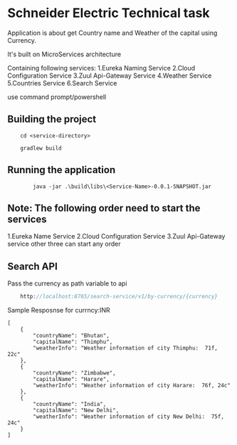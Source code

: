 # Schneider Electric Technical task

Application is about get Country name and Weather of the capital using Currency.

It's built on MicroServices architecture 

Containing following services:
1.Eureka Naming Service
2.Cloud Configuration Service
3.Zuul Api-Gateway Service
4.Weather Service
5.Countries Service
6.Search Service

use command prompt/powershell
## Building the project
		
		cd <service-directory>
		
		gradlew build

## Running the application

			java -jar .\build\libs\<Service-Name>-0.0.1-SNAPSHOT.jar

## Note: The following order need to start the services
1.Eureka Name Service
2.Cloud Configuration Service
3.Zuul Api-Gateway service 
other three can start any order

## Search API
Pass the currency as path variable to api
```java
	http://localhost:8765/search-service/v1/by-currency/{currency}
```

Sample Resposnse for currncy:INR
```
[
    {
        "countryName": "Bhutan",
        "capitalName": "Thimphu",
        "weatherInfo": "Weather information of city Thimphu:  71f, 22c"
    },
    {
        "countryName": "Zimbabwe",
        "capitalName": "Harare",
        "weatherInfo": "Weather information of city Harare:  76f, 24c"
    },
    {
        "countryName": "India",
        "capitalName": "New Delhi",
        "weatherInfo": "Weather information of city New Delhi:  75f, 24c"
    }
]
```

